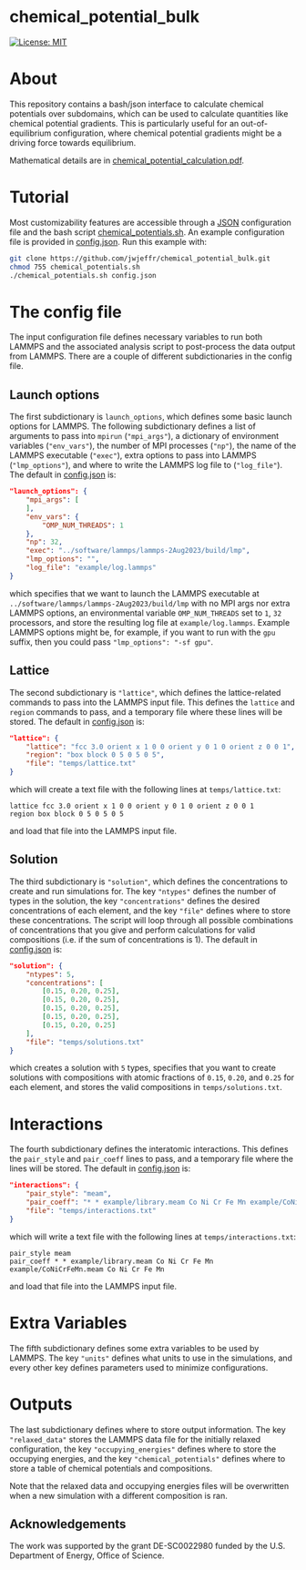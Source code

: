 # chemical_potential_bulk

[![License: MIT](https://img.shields.io/badge/License-MIT-yellow.svg)](https://opensource.org/licenses/MIT)

# About

This repository contains a bash/json interface to calculate chemical potentials over subdomains, which can be used to calculate quantities like chemical potential gradients. This is particularly useful for an out-of-equilibrium configuration, where chemical potential gradients might be a driving force towards equilibrium.

Mathematical details are in [chemical_potential_calculation.pdf](https://github.com/jwjeffr/chemical_potential_bulk/blob/main/chemical_potential_calculation.pdf).

# Tutorial

Most customizability features are accessible through a [JSON](https://en.wikipedia.org/wiki/JSON) configuration file and the bash script [chemical_potentials.sh](https://github.com/jwjeffr/chemical_potential_bulk/blob/main/chemical_potentials.sh). An example configuration file is provided in [config.json](https://github.com/jwjeffr/chemical_potential_bulk/blob/main/config.json). Run this example with:

```bash
git clone https://github.com/jwjeffr/chemical_potential_bulk.git
chmod 755 chemical_potentials.sh
./chemical_potentials.sh config.json
```

# The config file

The input configuration file defines necessary variables to run both LAMMPS and the associated analysis script to post-process the data output from LAMMPS. There are a couple of different subdictionaries in the config file.

## Launch options

The first subdictionary is ``launch_options``, which defines some basic launch options for LAMMPS. The following subdictionary defines a list of arguments to pass into ``mpirun`` (``"mpi_args"``), a dictionary of environment variables (``"env_vars"``), the number of MPI processes (``"np"``), the name of the LAMMPS executable (``"exec"``), extra options to pass into LAMMPS (``"lmp_options"``), and where to write the LAMMPS log file to (``"log_file"``). The default in [config.json](https://github.com/jwjeffr/chemical_potential_bulk/blob/main/config.json) is:

```json
"launch_options": {
    "mpi_args": [
    ],
    "env_vars": {
        "OMP_NUM_THREADS": 1
    },
    "np": 32,
    "exec": "../software/lammps/lammps-2Aug2023/build/lmp",
    "lmp_options": "",
    "log_file": "example/log.lammps"
}
```

which specifies that we want to launch the LAMMPS executable at ``../software/lammps/lammps-2Aug2023/build/lmp`` with no MPI args nor extra LAMMPS options, an environmental variable ``OMP_NUM_THREADS`` set to ``1``, ``32`` processors, and store the resulting log file at ``example/log.lammps``. Example LAMMPS options might be, for example, if you want to run with the ``gpu`` suffix, then you could pass ``"lmp_options": "-sf gpu"``.

## Lattice

The second subdictionary is ``"lattice"``, which defines the lattice-related commands to pass into the LAMMPS input file. This defines the ``lattice`` and ``region`` commands to pass, and a temporary file where these lines will be stored. The default in [config.json](https://github.com/jwjeffr/chemical_potential_bulk/blob/main/config.json) is:

```json
"lattice": {
    "lattice": "fcc 3.0 orient x 1 0 0 orient y 0 1 0 orient z 0 0 1",
    "region": "box block 0 5 0 5 0 5",
    "file": "temps/lattice.txt"
}
```

which will create a text file with the following lines at ``temps/lattice.txt``:

```
lattice fcc 3.0 orient x 1 0 0 orient y 0 1 0 orient z 0 0 1
region box block 0 5 0 5 0 5
```

and load that file into the LAMMPS input file.

## Solution

The third subdictionary is ``"solution"``, which defines the concentrations to create and run simulations for. The key ``"ntypes"`` defines the number of types in the solution, the key ``"concentrations"`` defines the desired concentrations of each element, and the key ``"file"`` defines where to store these concentrations. The script will loop through all possible combinations of concentrations that you give and perform calculations for valid compositions (i.e. if the sum of concentrations is 1). The default in [config.json](https://github.com/jwjeffr/chemical_potential_bulk/blob/main/config.json) is:

```json
"solution": {
    "ntypes": 5,
    "concentrations": [
        [0.15, 0.20, 0.25],
        [0.15, 0.20, 0.25],
        [0.15, 0.20, 0.25],
        [0.15, 0.20, 0.25],
        [0.15, 0.20, 0.25]
    ],
    "file": "temps/solutions.txt"
}
```

which creates a solution with ``5`` types, specifies that you want to create solutions with compositions with atomic fractions of ``0.15``, ``0.20``, and ``0.25`` for each element, and stores the valid compositions in ``temps/solutions.txt``.

# Interactions

The fourth subdictionary defines the interatomic interactions. This defines the ``pair_style`` and ``pair_coeff`` lines to pass, and a temporary file where the lines will be stored. The default in [config.json](https://github.com/jwjeffr/chemical_potential_bulk/blob/main/config.json) is:

```json
"interactions": {
    "pair_style": "meam",
    "pair_coeff": "* * example/library.meam Co Ni Cr Fe Mn example/CoNiCrFeMn.meam Co Ni Cr Fe Mn",
    "file": "temps/interactions.txt"
}
```

which will write a text file with the following lines at ``temps/interactions.txt``:

```
pair_style meam
pair_coeff * * example/library.meam Co Ni Cr Fe Mn example/CoNiCrFeMn.meam Co Ni Cr Fe Mn
```

and load that file into the LAMMPS input file.

# Extra Variables

The fifth subdictionary defines some extra variables to be used by LAMMPS. The key ``"units"`` defines what units to use in the simulations, and every other key defines parameters used to minimize configurations.

# Outputs

The last subdictionary defines where to store output information. The key ``"relaxed_data"`` stores the LAMMPS data file for the initially relaxed configuration, the key ``"occupying_energies"`` defines where to store the occupying energies, and the key ``"chemical_potentials"`` defines where to store a table of chemical potentials and compositions.

Note that the relaxed data and occupying energies files will be overwritten when a new simulation with a different composition is ran.

## Acknowledgements

The  work  was  supported  by  the  grant  DE-SC0022980 funded by the U.S. Department of Energy,  Office of Science.